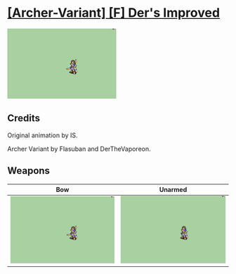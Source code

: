 # [\[Archer-Variant\] \[F\] Der's Improved](./)
 

<img src="./5.%20Bow/Bow_000.png" alt="[Archer-Variant] [F] Der's Improved standing" />

## Credits

Original animation by IS.

Archer Variant by Flasuban and DerTheVaporeon.

## Weapons
 

|Bow |Unarmed |
|  :---: | :---: |
| <img alt="Bow animation" src="./5.%20Bow/Bow.gif" /> | <img alt="Unarmed animation" src="./8.%20Unarmed/Unarmed.gif" /> |
